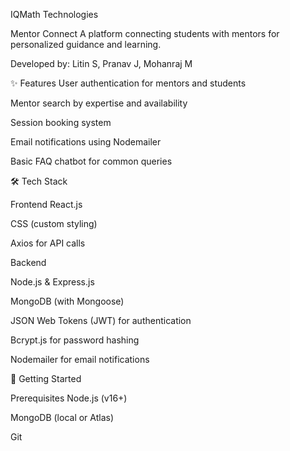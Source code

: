 IQMath Technologies

Mentor Connect
A platform connecting students with mentors for personalized guidance and learning.

Developed by: Litin S, Pranav J, Mohanraj M

✨ Features
User authentication for mentors and students

Mentor search by expertise and availability

Session booking system

Email notifications using Nodemailer

Basic FAQ chatbot for common queries

🛠 Tech Stack

Frontend
React.js

CSS (custom styling)

Axios for API calls

Backend

Node.js & Express.js

MongoDB (with Mongoose)

JSON Web Tokens (JWT) for authentication

Bcrypt.js for password hashing

Nodemailer for email notifications

🚀 Getting Started

Prerequisites
Node.js (v16+)

MongoDB (local or Atlas)

Git
